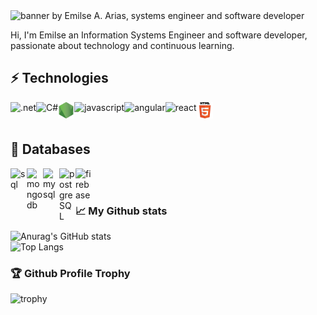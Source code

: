 <img src="https://github.com/emiarias/emiarias/blob/main/Systems%20engineer%20%26%20software%20developer.png" alt="banner by Emilse A. Arias, systems engineer and software developer">

Hi, I'm Emilse an Information Systems Engineer and software developer, passionate about technology and continuous learning.

## ⚡ Technologies

<img align="left" alt=".net" src="https://github.com/emiarias/emiarias/blob/main/icons/dotnet.png" />
<img align="left" alt="C#" src="https://github.com/emiarias/emiarias/blob/main/icons/csharp.png" />
<img align="left" width="26px" alt="nodejs" src="https://raw.githubusercontent.com/github/explore/80688e429a7d4ef2fca1e82350fe8e3517d3494d/topics/nodejs/nodejs.png" />
<img align="left" alt="javascript" src="https://github.com/emiarias/emiarias/blob/main/icons/javascript.png" />
<img align="left" alt="angular" src="https://github.com/emiarias/emiarias/blob/main/icons/angular.png" />
<img align="left" alt="react" src="https://github.com/emiarias/emiarias/blob/main/icons/react.png" />
<img align="left" alt="HTML5" width="26px" src="https://raw.githubusercontent.com/github/explore/80688e429a7d4ef2fca1e82350fe8e3517d3494d/topics/html/html.png" /><br><br>

## 📑 Databases

<img align="left" width="26px"  alt="sql" src="https://github.com/emiarias/emiarias/blob/main/icons/sql-server.png" />
<img align="left" width="26px" alt="mongodb" src="https://github.com/emiarias/emiarias/blob/main/icons/mongodb.png" />
<img align="left" width="26px" alt="mysql" src="https://github.com/emiarias/emiarias/blob/main/icons/mysql.png" />
<img align="left" width="26px" alt="postgreSQL" src="https://github.com/emiarias/emiarias/blob/main/icons/postgre.png" />
<img align="left" width="26px" alt="firebase" src="https://github.com/emiarias/emiarias/blob/main/icons/firebase.png" /><br><br>

### 📈 My Github stats

![Anurag's GitHub stats](https://github-readme-stats.vercel.app/api?username=emiarias&show_icons=true&theme=radical)<br>
![Top Langs](https://github-readme-stats.vercel.app/api/top-langs/?username=emiarias&layout=compact&theme=radical)

### 🏆 Github Profile Trophy
![trophy](https://github-profile-trophy.vercel.app/?username=emiarias&theme=dracula)




<!--
**emiarias/emiarias** is a ✨ _special_ ✨ repository because its `README.md` (this file) appears on your GitHub profile.
[![trophy](https://github-profile-trophy.vercel.app/?username=emiarias&theme=onedark)](https://github.com/emiarias/github-profile-trophy)
Here are some ideas to get you started:

- 🔭 I’m currently working on ...
- 🌱 I’m currently learning ...
- 👯 I’m looking to collaborate on ...
- 🤔 I’m looking for help with ...
- 💬 Ask me about ...
- 📫 How to reach me: ...
- 😄 Pronouns: ...
- ⚡ Fun fact: ...
-->
